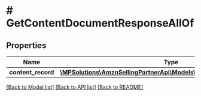# # GetContentDocumentResponseAllOf

## Properties

Name | Type | Description | Notes
------------ | ------------- | ------------- | -------------
**content_record** | [**\MPSolutions\AmznSellingPartnerApi\Models\AplusContent\ContentRecord**](ContentRecord.md) |  |

[[Back to Model list]](../../README.md#models) [[Back to API list]](../../README.md#endpoints) [[Back to README]](../../README.md)
